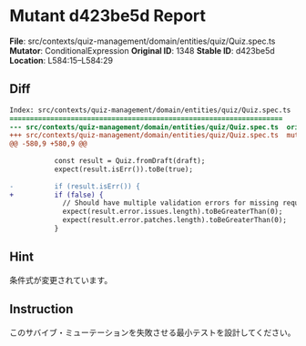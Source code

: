 # Mutant d423be5d Report

**File**: src/contexts/quiz-management/domain/entities/quiz/Quiz.spec.ts
**Mutator**: ConditionalExpression
**Original ID**: 1348
**Stable ID**: d423be5d
**Location**: L584:15–L584:29

## Diff

```diff
Index: src/contexts/quiz-management/domain/entities/quiz/Quiz.spec.ts
===================================================================
--- src/contexts/quiz-management/domain/entities/quiz/Quiz.spec.ts	original
+++ src/contexts/quiz-management/domain/entities/quiz/Quiz.spec.ts	mutated #1348
@@ -580,9 +580,9 @@
 
           const result = Quiz.fromDraft(draft);
           expect(result.isErr()).toBe(true);
 
-          if (result.isErr()) {
+          if (false) {
             // Should have multiple validation errors for missing required fields
             expect(result.error.issues.length).toBeGreaterThan(0);
             expect(result.error.patches.length).toBeGreaterThan(0);
           }
```

## Hint

条件式が変更されています。

## Instruction

このサバイブ・ミューテーションを失敗させる最小テストを設計してください。

